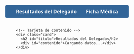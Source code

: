 <!DOCTYPE html>
<html lang="es">
<head>
  <meta charset="UTF-8" />
  <meta name="viewport" content="width=device-width, initial-scale=1.0" />
  <title>Delegado - Resultados y Ficha Médica</title>
  <style>
    /* Estilos generales */
    html, body {
      margin: 0;
      padding: 0;
      height: 100%;
      font-family: 'Segoe UI', Tahoma, Geneva, Verdana, sans-serif;
    }

    /* Fondo adaptable */
    .bg {
      position: absolute;
      top: 0;
      left: 0;
      min-width: 100%;
      min-height: 100%;
      background: url('https://i.postimg.cc/fTq7v4wc/BANNERS-C15-1.png') no-repeat center center;
      background-size: cover;
      background-attachment: scroll;
      z-index: -1;
    }

    /* Contenedor principal */
    .container {
      display: flex;
      flex-direction: column;
      align-items: center;
      justify-content: flex-start;
      min-height: 100vh;
      padding: 20px;
      box-sizing: border-box;
    }

    /* Menú de navegación */
    .navbar {
      background-color: rgba(0, 64, 128, 0.8);
      padding: 10px 20px;
      border-radius: 5px;
      margin-bottom: 20px;
      text-align: center;
    }

    .nav-list {
      list-style: none;
      margin: 0;
      padding: 0;
      display: flex;
      justify-content: center;
      flex-wrap: wrap;
    }

    .nav-list li {
      margin: 0 15px;
    }

    .nav-list li a {
      color: #fff;
      text-decoration: none;
      font-weight: bold;
      transition: color 0.3s;
    }

    .nav-list li a:hover {
      color: #ffcc00;
    }

    /* Tarjeta de contenido */
    .card {
      background-color: rgba(255, 255, 255, 0.95);
      padding: 30px;
      border-radius: 10px;
      box-shadow: 0 4px 15px rgba(0, 0, 0, 0.2);
      max-width: 600px;
      width: 100%;
      overflow-y: auto;
      max-height: 80vh;
    }

    h2 {
      text-align: center;
      margin-bottom: 20px;
    }

    ul {
      list-style: none;
      padding: 0;
    }

    li {
      margin-bottom: 10px;
      font-size: 16px;
      color: #555;
    }

    .verde {
      color: green;
      font-weight: bold;
    }

    .rojo {
      color: red;
      font-weight: bold;
    }

    .negrita {
      font-weight: bold;
    }

    /* Responsividad */
    @media (max-width: 600px) {
      .nav-list {
        flex-direction: column;
        align-items: center;
      }

      .nav-list li {
        margin: 5px 0;
      }

      .card {
        padding: 20px;
        max-height: none;
      }
    }
  </style>
</head>
<body>
  <div class="bg"></div>
  <div class="container">
    <!-- Menú de navegación -->
    <nav class="navbar">
      <ul class="nav-list">
        <li><a href="#" onclick="mostrarSeccion('resultados')">Resultados del Delegado</a></li>
        <li><a href="#" onclick="mostrarSeccion('ficha')">Ficha Médica</a></li>
      </ul>
    </nav>

    <!-- Tarjeta de contenido -->
    <div class="card">
      <h2 id="titulo">Resultados del Delegado</h2>
      <div id="contenido">Cargando datos...</div>
    </div>
  </div>

  <script>
    // Función para obtener el ID del delegado desde la URL
    function getDelegadoID() {
      const params = new URLSearchParams(window.location.search);
      return params.get("id");
    }

    // URLs de las hojas de cálculo publicadas como CSV
    const urlResultados = "https://docs.google.com/spreadsheets/d/e/2PACX-1vT6fLIskyoJRS2F82f4Sb1oaxpvr2oro_-nyWKy3fDEN6VEtKY0mdrH9Pd5qyGLRpQF5GDVTgHVxCBT/pub?gid=0&single=true&output=csv";
    const urlFichaMedica = "https://docs.google.com/spreadsheets/d/e/2PACX-1vT6fLIskyoJRS2F82f4Sb1oaxpvr2oro_-nyWKy3fDEN6VEtKY0mdrH9Pd5qyGLRpQF5GDVTgHVxCBT/pub?gid=2052349342&single=true&output=csv";

    // Función para mostrar la sección seleccionada
    function mostrarSeccion(seccion) {
      const id = getDelegadoID();
      const titulo = document.getElementById('titulo');
      const contenido = document.getElementById('contenido');

      if (!id) {
        contenido.innerHTML = "<p><strong>ID de delegado no proporcionado en la URL.</strong></p>";
        return;
      }

      if (seccion === 'resultados') {
        titulo.textContent = "Resultados del Delegado";
        cargarDatos(urlResultados, id, 'resultados');
      } else if (seccion === 'ficha') {
        titulo.textContent = "Ficha Médica";
        cargarDatos(urlFichaMedica, id, 'ficha');
      }
    }

    // Función para cargar los datos desde Google Sheets
    async function cargarDatos(url, id, tipo) {
      try {
        const response = await fetch(url);
        const texto = await response.text();

        const filas = texto.trim().split('\n').map(fila => fila.split(/,(?=(?:(?:[^"]*"){2})*[^"]*$)/));
        const encabezados = filas[2]; // Fila 3 (índice 2) contiene los encabezados
        const datos = filas.slice(3); // Datos a partir de la fila 4

        const delegado = datos.find(fila => fila[0].trim() === id);
        const contenedor = document.getElementById('contenido');

        if (!delegado) {
          contenedor.innerHTML = "<p><strong>Delegado no encontrado.</strong></p>";
          return;
        }

        let html = "<ul>";

        if (tipo === 'resultados') {
          const delegacion = delegado[1];
          const nombre = delegado[2];
          const checkin = delegado[3];

          html += `<li><strong>Nombre:</strong> ${nombre}</li>`;
          html += `<li><strong>Delegación:</strong> ${delegacion}</li>`;

          html += `<li><strong>Check-In:</strong> ${
            checkin.toUpperCase() === "REGISTRADO"
              ? `<span class="verde">REGISTRADO</span>`
              : `<span class="rojo">NO CHECK-IN</span>`
          }</li>`;

          for (let i = 4; i < encabezados.length; i++) {
            const categoria = encabezados[i]?.trim() || `Categoría ${i + 1}`;
            const puntuacion = delegado[i]?.trim() || '0';
            html += `<li><strong>${categoria}:</strong> ${puntuacion}</li>`;
          }
        } else if (tipo === 'ficha') {
          for (let i = 1; i < encabezados.length; i++) {
            const campo = encabezados[i]?.trim() || `Campo ${i + 1}`;
            const valor = delegado[i]?.trim() || 'N/A';
            html += `<li><strong>${campo}:</strong> <span class="negrita">${valor}</span></li>`;
          }
        }

        html += "</ul>";
        contenedor.innerHTML = html;

      } catch (error) {
        console.error(error);
        document.getElementById('contenido').innerHTML = "<p><strong>Error al cargar los datos.</strong></p>";
      }
    }

    // Cargar sección predeterminada
    window.onload = () => {
      mostrarSeccion('resultados');
    };
  </script>
</body>
</html>
